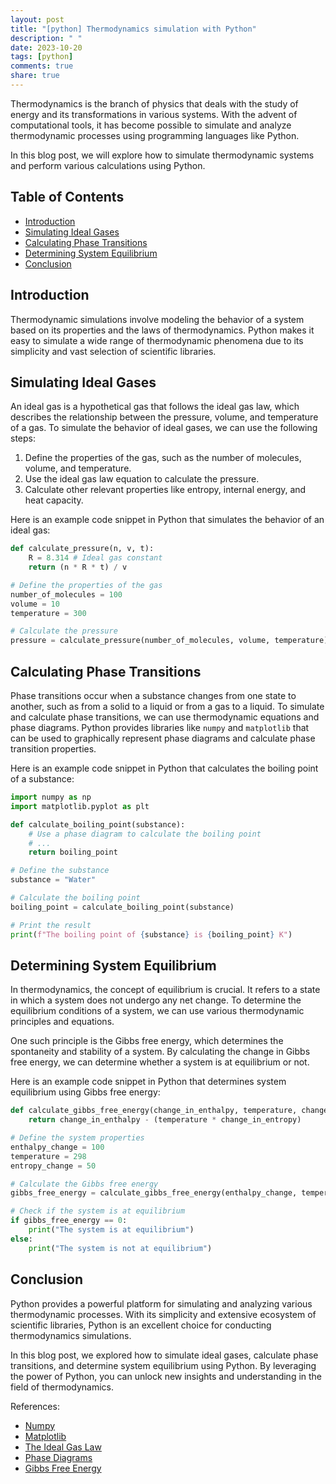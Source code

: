```yaml
---
layout: post
title: "[python] Thermodynamics simulation with Python"
description: " "
date: 2023-10-20
tags: [python]
comments: true
share: true
---
```


Thermodynamics is the branch of physics that deals with the study of energy and its transformations in various systems. With the advent of computational tools, it has become possible to simulate and analyze thermodynamic processes using programming languages like Python.

In this blog post, we will explore how to simulate thermodynamic systems and perform various calculations using Python.

## Table of Contents
- [Introduction](#introduction)
- [Simulating Ideal Gases](#simulating-ideal-gases)
- [Calculating Phase Transitions](#calculating-phase-transitions)
- [Determining System Equilibrium](#determining-system-equilibrium)
- [Conclusion](#conclusion)

## Introduction
Thermodynamic simulations involve modeling the behavior of a system based on its properties and the laws of thermodynamics. Python makes it easy to simulate a wide range of thermodynamic phenomena due to its simplicity and vast selection of scientific libraries.

## Simulating Ideal Gases

An ideal gas is a hypothetical gas that follows the ideal gas law, which describes the relationship between the pressure, volume, and temperature of a gas. To simulate the behavior of ideal gases, we can use the following steps:

1. Define the properties of the gas, such as the number of molecules, volume, and temperature.
2. Use the ideal gas law equation to calculate the pressure.
3. Calculate other relevant properties like entropy, internal energy, and heat capacity.

Here is an example code snippet in Python that simulates the behavior of an ideal gas:

```python
def calculate_pressure(n, v, t):
    R = 8.314 # Ideal gas constant
    return (n * R * t) / v

# Define the properties of the gas
number_of_molecules = 100
volume = 10
temperature = 300

# Calculate the pressure
pressure = calculate_pressure(number_of_molecules, volume, temperature)

```

## Calculating Phase Transitions

Phase transitions occur when a substance changes from one state to another, such as from a solid to a liquid or from a gas to a liquid. To simulate and calculate phase transitions, we can use thermodynamic equations and phase diagrams. Python provides libraries like `numpy` and `matplotlib` that can be used to graphically represent phase diagrams and calculate phase transition properties.

Here is an example code snippet in Python that calculates the boiling point of a substance:

```python
import numpy as np
import matplotlib.pyplot as plt

def calculate_boiling_point(substance):
    # Use a phase diagram to calculate the boiling point
    # ...
    return boiling_point

# Define the substance
substance = "Water"

# Calculate the boiling point
boiling_point = calculate_boiling_point(substance)

# Print the result
print(f"The boiling point of {substance} is {boiling_point} K")

```

## Determining System Equilibrium

In thermodynamics, the concept of equilibrium is crucial. It refers to a state in which a system does not undergo any net change. To determine the equilibrium conditions of a system, we can use various thermodynamic principles and equations.

One such principle is the Gibbs free energy, which determines the spontaneity and stability of a system. By calculating the change in Gibbs free energy, we can determine whether a system is at equilibrium or not.

Here is an example code snippet in Python that determines system equilibrium using Gibbs free energy:

```python
def calculate_gibbs_free_energy(change_in_enthalpy, temperature, change_in_entropy):
    return change_in_enthalpy - (temperature * change_in_entropy)

# Define the system properties
enthalpy_change = 100
temperature = 298
entropy_change = 50

# Calculate the Gibbs free energy
gibbs_free_energy = calculate_gibbs_free_energy(enthalpy_change, temperature, entropy_change)

# Check if the system is at equilibrium
if gibbs_free_energy == 0:
    print("The system is at equilibrium")
else:
    print("The system is not at equilibrium")

```

## Conclusion

Python provides a powerful platform for simulating and analyzing various thermodynamic processes. With its simplicity and extensive ecosystem of scientific libraries, Python is an excellent choice for conducting thermodynamics simulations.

In this blog post, we explored how to simulate ideal gases, calculate phase transitions, and determine system equilibrium using Python. By leveraging the power of Python, you can unlock new insights and understanding in the field of thermodynamics.

References:
- [Numpy](https://numpy.org/)
- [Matplotlib](https://matplotlib.org/)
- [The Ideal Gas Law](https://en.wikipedia.org/wiki/Ideal_gas_law)
- [Phase Diagrams](https://en.wikipedia.org/wiki/Phase_diagram)
- [Gibbs Free Energy](https://en.wikipedia.org/wiki/Gibbs_free_energy)